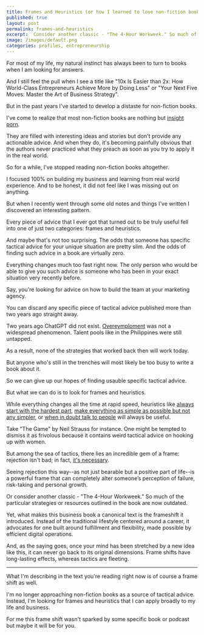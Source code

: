 ```yaml
---
title: Frames and Heuristics (or how I learned to love non-fiction books again)
published: true
layout: post
permalink: frames-and-heuristics
excerpt:  Consider another classic - "The 4-Hour Workweek." So much of the particular strategies or resources outlined in the book are now outdated. 
image: /images/default.png
categories: profiles, entrepreneurship
---
```


For most of my life, my natural instinct has always been to turn to books when I am looking for answers.

And I still feel the pull when I see a title like "10x Is Easier than 2x: How World-Class Entrepreneurs Achieve More by Doing Less" or "Your Next Five Moves: Master the Art of Business Strategy".

But in the past years I've started to develop a distaste for non-fiction books.

I've come to realize that most non-fiction books are nothing but [insight porn](/insight-porn).

They are filled with interesting ideas and stories but don't provide any actionable advice. And when they do, it's becoming painfully obvious that the authors never practiced what they preach as soon as you try to apply it in the real world.

So for a while, I've stopped reading non-fiction books altogether.

I focused 100% on building my business and learning from real world experience. And to be honest, it did not feel like I was missing out on anything.

But when I recently went through some old notes and things I've written I discovered an interesting pattern. 

Every piece of advice that I ever got that turned out to be truly useful fell into one of just two categories: frames and heuristics.

And maybe that's not too surprising. The odds that someone has specific tactical advice for your unique situation are pretty slim. And the odds of finding such advice in a book are virtually zero. 

Everything changes much too fast right now. The only person who would be able to give you such advice is someone who has been in your exact situation very recently before. 

Say, you're looking for advice on how to build the team at your marketing agency.

You can discard any specific piece of tactical advice published more than two years ago straight away.

Two years ago ChatGPT did not exist. [Overeymploment](https://www.reddit.com/r/overemployed/) was not a widespread phenomenon. Talent pools like in the Philippines were still untapped.

As a result, none of the strategies that worked back then will work today.

But anyone who's still in the trenches will most likely be too busy to write a book about it.

So we can give up our hopes of finding usauble specific tactical advice.

But what we can do is to look for frames and heuristics.

While everything changes all the time at rapid speed, heuristics like [always start with the hardest part](/start-with-hard), [make everything as simple as possible but not any simpler](/operational-simplicity), or [when in doubt talk to people](/talk-to-people) will always be useful.

Take "The Game" by Neil Strauss for instance. One might be tempted to dismiss it as frivolous because it contains weird tactical advice on hooking up with women. 

But among the sea of tactics, there lies an incredible gem of a frame: rejection isn't bad; in fact, [it's necessary](/hunting-failure). 

Seeing rejection this way--as not just bearable but a positive part of life--is a powerful frame that can completely alter someone’s perception of failure, risk-taking and personal growth.

Or consider another classic - "The 4-Hour Workweek." So much of the particular strategies or resources outlined in the book are now outdated. 

Yet, what makes this business book a canonical text is the frameshift it introduced. Instead of the traditional lifestyle centered around a career, it advocates for one built around fulfillment and flexibility, made possible by efficient digital operations.

And, as the saying goes, once your mind has been stretched by a new idea like this, it can never go back to its original dimensions. Frame shifts have long-lasting effects, whereas tactics are fleeting.

----

What I'm describing in the text you're reading right now is of course a frame shift as well.

I'm no longer approaching non-fiction books as a source of tactical advice. Instead, I'm looking for frames and heuristics that I can apply broadly to my life and business.

For me this frame shift wasn't sparked by some specific book or podcast but maybe it will be for you.








